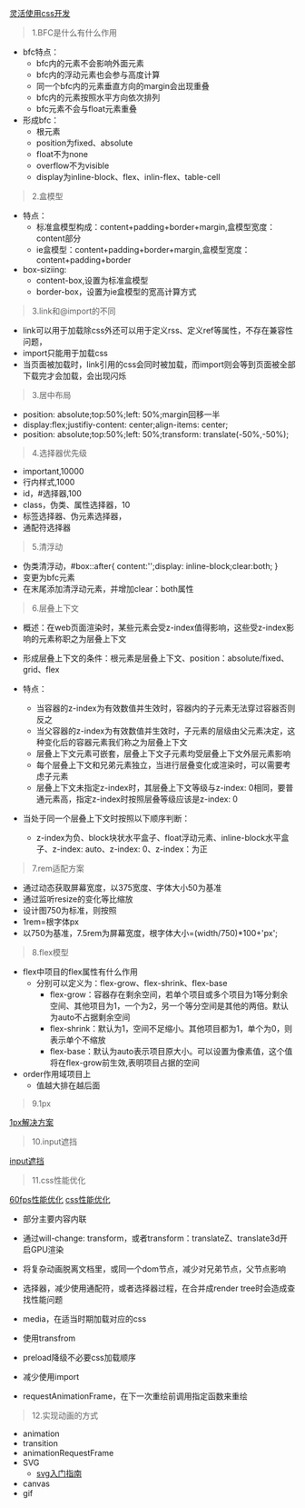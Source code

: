 [灵活使用css开发](https://juejin.im/post/5d4d0ec651882549594e7293#heading-0)

> 1.BFC是什么有什么作用

* bfc特点：
    * bfc内的元素不会影响外面元素
    * bfc内的浮动元素也会参与高度计算
    * 同一个bfc内的元素垂直方向的margin会出现重叠
    * bfc内的元素按照水平方向依次排列
    * bfc元素不会与float元素重叠
* 形成bfc：
    * 根元素
    * position为fixed、absolute
    * float不为none
    * overflow不为visible
    * display为inline-block、flex、inlin-flex、table-cell


> 2.盒模型

* 特点：
    * 标准盒模型构成：content+padding+border+margin,盒模型宽度：content部分
    * ie盒模型：content+padding+border+margin,盒模型宽度：content+padding+border
* box-siziing:
    * content-box,设置为标准盒模型
    * border-box，设置为ie盒模型的宽高计算方式

> 3.link和@import的不同

* link可以用于加载除css外还可以用于定义rss、定义ref等属性，不存在兼容性问题，
* import只能用于加载css
* 当页面被加载时，link引用的css会同时被加载，而import则会等到页面被全部下载完才会加载，会出现闪烁


> 3.居中布局

* position: absolute;top:50%;left: 50%;margin回移一半
* display:flex;justifiy-content: center;align-items: center;
* position: absolute;top:50%;left: 50%;transform: translate(-50%,-50%);


> 4.选择器优先级

* important,10000
* 行内样式,1000
* id，#选择器,100
* class，伪类、属性选择器，10
* 标签选择器、伪元素选择器，
* 通配符选择器


> 5.清浮动

* 伪类清浮动，#box::after{ content:'';display: inline-block;clear:both; }
* 变更为bfc元素
* 在末尾添加清浮动元素，并增加clear：both属性

> 6.层叠上下文

* 概述：在web页面渲染时，某些元素会受z-index值得影响，这些受z-index影响的元素称职之为层叠上下文
* 形成层叠上下文的条件：根元素是层叠上下文、position：absolute/fixed、grid、flex
* 特点：
    * 当容器的z-index为有效数值并生效时，容器内的子元素无法穿过容器否则反之
    * 当父容器的z-index为有效数值并生效时，子元素的层级由父元素决定，这种变化后的容器元素我们称之为层叠上下文
    * 层叠上下文元素可嵌套，层叠上下文子元素均受层叠上下文外层元素影响
    * 每个层叠上下文和兄弟元素独立，当进行层叠变化或渲染时，可以需要考虑子元素
    * 层叠上下文未指定z-index时，其层叠上下文等级与z-index: 0相同，要普通元素高，指定z-index时按照层叠等级应该是z-index: 0

* 当处于同一个层叠上下文时按照以下顺序判断：
    * z-index为负、block块状水平盒子、float浮动元素、inline-block水平盒子、z-index: auto、z-index: 0、z-index：为正


> 7.rem适配方案

* 通过动态获取屏幕宽度，以375宽度、字体大小50为基准
* 通过监听resize的变化等比缩放
* 设计图750为标准，则按照
* 1rem=根字体px
* 以750为基准，7.5rem为屏幕宽度，根字体大小=(width/750)*100+'px';


> 8.flex模型

* flex中项目的flex属性有什么作用
    * 分别可以定义为：flex-grow、flex-shrink、flex-base
        * flex-grow：容器存在剩余空间，若单个项目或多个项目为1等分剩余空间、其他项目为1，一个为2，另一个等分空间是其他的两倍。默认为auto不占据剩余空间
        * flex-shrink：默认为1，空间不足缩小。其他项目都为1，单个为0，则表示单个不缩放
        * flex-base：默认为auto表示项目原大小。可以设置为像素值，这个值将在flex-grow前生效,表明项目占据的空间
* order作用域项目上
    * 值越大排在越后面
        
        
> 9.1px

[1px解决方案](https://www.jianshu.com/p/7e63f5a32636)

> 10.input遮挡

[input遮挡](https://juejin.im/post/5b0401b2f265da0b71569ca0)


> 11.css性能优化

[60fps性能优化](https://www.zcfy.cc/article/smooth-as-butter-achieving-60-fps-animations-with-css3-1054.html)
[css性能优化](https://juejin.im/post/5b6133a351882519d346853f)

* 部分主要内容内联
* 通过will-change: transform，或者transform：translateZ、translate3d开启GPU渲染
* 将复杂动画脱离文档里，或同一个dom节点，减少对兄弟节点，父节点影响
* 选择器，减少使用通配符，或者选择器过程，在合并成render tree时会造成查找性能问题
* media，在适当时期加载对应的css
* 使用transfrom
* preload降级不必要css加载顺序
* 减少使用import

* requestAnimationFrame，在下一次重绘前调用指定函数来重绘

> 12.实现动画的方式

* animation
* transition
* animationRequestFrame
* SVG
    * [svg入门指南](https://juejin.im/post/5acd7c316fb9a028c813348d)
* canvas
* gif




